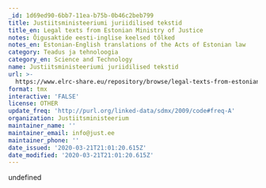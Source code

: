 ```yaml
---
_id: 1d69ed90-6bb7-11ea-b75b-0b46c2beb799
title: Justiitsministeeriumi juriidilised tekstid
title_en: Legal texts from Estonian Ministry of Justice
notes: Õigusaktide eesti-inglise keelsed tõlked
notes_en: Estonian-English translations of the Acts of Estonian law
category: Teadus ja tehnoloogia
category_en: Science and Technology
name: Justiitsministeeriumi juriidilised tekstid
url: >-
  https://www.elrc-share.eu/repository/browse/legal-texts-from-estonian-ministry-of-justice-processed/86afa4ae6d1b11e7b7d400155d026706416cea2843ad43a1ba0c50bb7615c23f/
format: tmx
interactive: 'FALSE'
license: OTHER
update_freq: 'http://purl.org/linked-data/sdmx/2009/code#freq-A'
organization: Justiitsministeerium
maintainer_name: ''
maintainer_email: info@just.ee
maintainer_phone: ''
date_issued: '2020-03-21T21:01:20.615Z'
date_modified: '2020-03-21T21:01:20.615Z'
---
```

undefined
